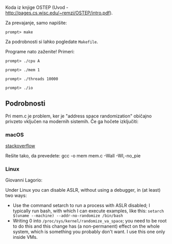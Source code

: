 Koda iz knjige OSTEP (Uvod - http://pages.cs.wisc.edu/~remzi/OSTEP/intro.pdf).

Za prevajanje, samo napišite:

```
prompt> make
```

Za podrobnosti si lahko pogledate `Makefile`.

Programe nato zaženite! Primeri:

```
prompt> ./cpu A
```

```
prompt> ./mem 1
```

```
prompt> ./threads 10000
```

```
prompt> ./io
```


## Podrobnosti

Pri mem.c je problem, ker je "address space randomization" običajno privzeto vključen na modernih sistemih. Če ga hočete izključiti:

### macOS
[stackoverflow](http://stackoverflow.com/questions/23897963/documented-way-to-disable-aslr-on-os-x)

Rešite tako, da prevedete:
    gcc -o mem mem.c -Wall -Wl,-no_pie

### Linux

Giovanni Lagorio:

Under Linux you can disable ASLR, without using a debugger, in (at least)  two ways:
* Use the command setarch to run a process with ASLR disabled; I typically run
  bash, with which I can execute examples, like this:
  `setarch $(uname --machine) --addr-no-randomize /bin/bash`
* Writing 0 into `/proc/sys/kernel/randomize_va_space`; you need to be
  root to do this and this change has (a non-permanent) effect on the
  whole system, which is something you probably don't want. I use this
  one only inside VMs.



